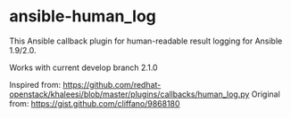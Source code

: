 # ansible-human_log

This Ansible callback plugin for human-readable result logging for Ansible 1.9/2.0.

Works with current develop branch 2.1.0

Inspired from: https://github.com/redhat-openstack/khaleesi/blob/master/plugins/callbacks/human_log.py
Original from: https://gist.github.com/cliffano/9868180
